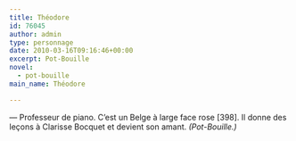```yaml
---
title: Théodore
id: 76045
author: admin
type: personnage
date: 2010-03-16T09:16:46+00:00
excerpt: Pot-Bouille
novel:
  - pot-bouille
main_name: Théodore

---
```

— Professeur de piano. C&rsquo;est un Belge à large face rose [398]. Il donne des leçons à Clarisse Bocquet et devient son amant. _(Pot-Bouille.)_